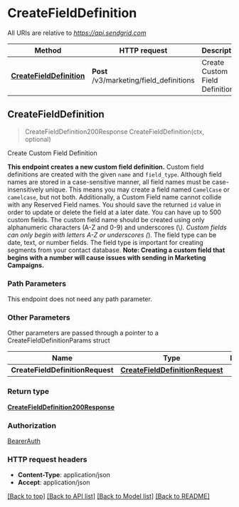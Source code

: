 # CreateFieldDefinition

All URIs are relative to *https://api.sendgrid.com*

Method | HTTP request | Description
------------- | ------------- | -------------
[**CreateFieldDefinition**](CreateFieldDefinition.md#CreateFieldDefinition) | **Post** /v3/marketing/field_definitions | Create Custom Field Definition



## CreateFieldDefinition

> CreateFieldDefinition200Response CreateFieldDefinition(ctx, optional)

Create Custom Field Definition

**This endpoint creates a new custom field definition.**  Custom field definitions are created with the given `name` and `field_type`. Although field names are stored in a case-sensitive manner, all field names must be case-insensitively unique. This means you may create a field named `CamelCase` or `camelcase`, but not both. Additionally, a Custom Field name cannot collide with any Reserved Field names. You should save the returned `id` value in order to update or delete the field at a later date. You can have up to 500 custom fields.  The custom field name should be created using only alphanumeric characters (A-Z and 0-9) and underscores (\\_). Custom fields can only begin with letters  A-Z or underscores (_). The field type can be date, text, or number fields. The field type is important for creating segments from your contact database.  **Note: Creating a custom field that begins with a number will cause issues with sending in Marketing Campaigns.**

### Path Parameters

This endpoint does not need any path parameter.

### Other Parameters

Other parameters are passed through a pointer to a CreateFieldDefinitionParams struct


Name | Type | Description
------------- | ------------- | -------------
**CreateFieldDefinitionRequest** | [**CreateFieldDefinitionRequest**](CreateFieldDefinitionRequest.md) | 

### Return type

[**CreateFieldDefinition200Response**](CreateFieldDefinition200Response.md)

### Authorization

[BearerAuth](../README.md#BearerAuth)

### HTTP request headers

- **Content-Type**: application/json
- **Accept**: application/json

[[Back to top]](#) [[Back to API list]](../README.md#documentation-for-api-endpoints)
[[Back to Model list]](../README.md#documentation-for-models)
[[Back to README]](../README.md)

